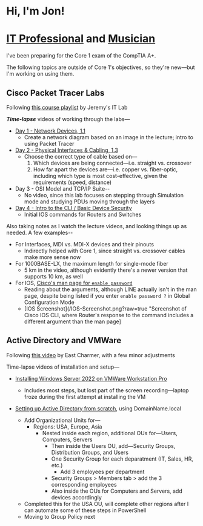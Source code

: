# Hi, I'm Jon!

# [IT Professional](https://www.github.com/jlango0) and [Musician](https://www.instagram.com/jlango_drums)

I've been preparing for the Core 1 exam of the CompTIA A+.

The following topics are outside of Core 1's objectives, so they're new—but I'm working on using them.


## Cisco Packet Tracer Labs
Following <a href="https://www.youtube.com/playlist?list=PLxbwE86jKRgMpuZuLBivzlM8s2Dk5lXBQ">this course playlist</a> by Jeremy's IT Lab

**_Time-lapse_** videos of working through the labs—
- [Day 1 - Network Devices, 1.1](https://www.youtube.com/watch?v=bgAhSzdRn5k)
  - Create a network diagram based on an image in the lecture; intro to using Packet Tracer
- [Day 2 - Physical Interfaces & Cabling, 1.3](https://www.youtube.com/watch?v=l_K-uue9HlY)
  - Choose the correct type of cable based on—
    1. Which devices are being connected—i.e. straight vs. crossover
    2. How far apart the devices are—i.e. copper vs. fiber-optic, including which type is most cost-effective, given the requirements (speed, distance)
- Day 3 - OSI Model and TCP/IP Suite--
  - No video, since this lab focuses on stepping through Simulation mode and studying PDUs moving through the layers
- [Day 4 - Intro to the CLI / Basic Device Security](https://www.youtube.com/watch?v=ED62LgyCSAc)
  - Initial IOS commands for Routers and Switches


Also taking notes as I watch the lecture videos, and looking things up as needed.  A few examples--
- For Interfaces, MDI vs. MDI-X devices and their pinouts
  - Indirectly helped with Core 1, since straight vs. crossover cables make more sense now
- For 1000BASE-LX, the maximum length for single-mode fiber
  - 5 km in the video, although evidently there's a newer version that supports 10 km, as well
- For IOS, [Cisco's man page for `enable password`](https://www.cisco.com/E-Learning/bulk/public/tac/cim/cib/using_cisco_ios_software/cmdrefs/enable_password.htm)
  - Reading about the arguments, although LINE actually isn't in the man page, despite being listed if you enter `enable password ?` in Global Configuration Mode
  - [IOS Screenshot](/IOS-Screenshot.png?raw=true "Screenshot of Cisco IOS CLI, where Router's response to the command includes a different argument than the man page]


## Active Directory and VMWare
Following [this video](https://www.youtube.com/watch?v=GsmJowwIh8Q&list=PLAdEnQWAAbfXMY2D4HVZOe-ChfTKmaJfQ&index=6) by East Charmer, with a few minor adjustments


Time-lapse videos of installation and setup—

- [Installing Windows Server 2022 on VMWare Workstation Pro](https://www.youtube.com/watch?v=YmsB81pi2pc)
  - Includes most steps, but lost part of the screen recording—laptop froze during the first attempt at installing the VM

 
- [Setting up Active Directory from scratch](https://www.youtube.com/watch?v=KhLQ1F18His), using DomainName.local
  - Add Organizational Units for—
    - Regions:  USA, Europe, Asia
      - Nested inside each region, additional OUs for—Users, Computers, Servers
        - Then inside the Users OU, add—Security Groups, Distribution Groups, and Users
        - One Security Group for each deparatment (IT, Sales, HR, etc.)
          - Add 3 employees per department
        - Security Groups > Members tab > add the 3 corresponding employees
        - Also inside the OUs for Computers and Servers, add devices accordingly
  - Completed this for the USA OU, will complete other regions after I can automate some of these steps in PowerShell
  - Moving to Group Policy next


<!--
**jlango0/jlango0** is a ✨ _special_ ✨ repository because its `README.md` (this file) appears on your GitHub profile.

Here are some ideas to get you started:

- 🔭 I’m currently working on ...
- 🌱 I’m currently learning ...
- 👯 I’m looking to collaborate on ...
- 🤔 I’m looking for help with ...
- 💬 Ask me about ...
- 📫 How to reach me: ...
- 😄 Pronouns: ...
- ⚡ Fun fact: ...
-->
